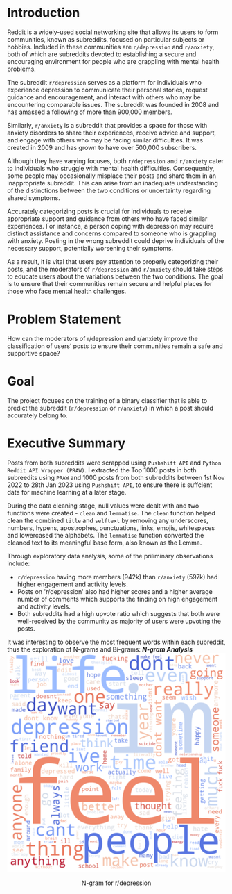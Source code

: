 # Introduction
Reddit is a widely-used social networking site that allows its users to form communities, known as subreddits, focused on particular subjects or hobbies. Included in these communities are `r/depression` and `r/anxiety`, both of which are subreddits devoted to establishing a secure and encouraging environment for people who are grappling with mental health problems.

The subreddit `r/depression` serves as a platform for individuals who experience depression to communicate their personal stories, request guidance and encouragement, and interact with others who may be encountering comparable issues. The subreddit was founded in 2008 and has amassed a following of more than 900,000 members.

Similarly, `r/anxiety` is a subreddit that provides a space for those with anxiety disorders to share their experiences, receive advice and support, and engage with others who may be facing similar difficulties. It was created in 2009 and has grown to have over 500,000 subscribers.

Although they have varying focuses, both `r/depression` and `r/anxiety` cater to individuals who struggle with mental health difficulties. Consequently, some people may occasionally misplace their posts and share them in an inappropriate subreddit. This can arise from an inadequate understanding of the distinctions between the two conditions or uncertainty regarding shared symptoms.

Accurately categorizing posts is crucial for individuals to receive appropriate support and guidance from others who have faced similar experiences. For instance, a person coping with depression may require distinct assistance and concerns compared to someone who is grappling with anxiety. Posting in the wrong subreddit could deprive individuals of the necessary support, potentially worsening their symptoms.

As a result, it is vital that users pay attention to properly categorizing their posts, and the moderators of `r/depression` and `r/anxiety` should take steps to educate users about the variations between the two conditions. The goal is to ensure that their communities remain secure and helpful places for those who face mental health challenges.

# Problem Statement
How can the moderators of r/depression and r/anxiety improve the classification of users’ posts to ensure their communities remain a safe and supportive space?

# Goal
The project focuses on the training of a binary classifier that is able to predict the subreddit (`r/depression` or `r/anxiety`) in which a post should accurately belong to.

# Executive Summary
Posts from both subreddits were scrapped using `Pushshift API` and `Python Reddit API Wrapper (PRAW)`. I extracted the Top 1000 posts in both subreedits using `PRAW` and 1000 posts from both subreddits between 1st Nov 2022 to 28th Jan 2023 using `Pushshift API`, to ensure there is suffcient data for machine learning at a later stage.

During the data cleaning stage, null values were dealt with and two functions were created - `clean` and `lemmatise`. The `clean` function helped clean the combined `title` and `selftext` by removing any underscores, numbers, hypens, apostrophes, punctuations, links, emojis, whitespaces and lowercased the alphabets. The `lemmatise` function converted the cleaned text to its meaningful base form, also known as the Lemma.

Through exploratory data analysis, some of the priliminary observations include:
- `r/depression` having more members (942k) than `r/anxiety` (597k) had higher engagement and activity levels.
- Posts on 'r/depression' also had higher scores and a higher average number of comments which supports the finding on high engagement and activity levels.
- Both subreddits had a high upvote ratio which suggests that both were well-received by the community as majority of users were upvoting the posts.

It was interesting to observe the most frequent words within each subreddit, thus the exploration of N-grams and Bi-grams:
***N-gram Analysis***
![](https://github.com/nicholas-khoo/Subreddit-Natural-Language-Processing-Binary-Classification/blob/main/images/n_gram_depression.png)
<p align="center">
N-gram for r/depression
</p>
